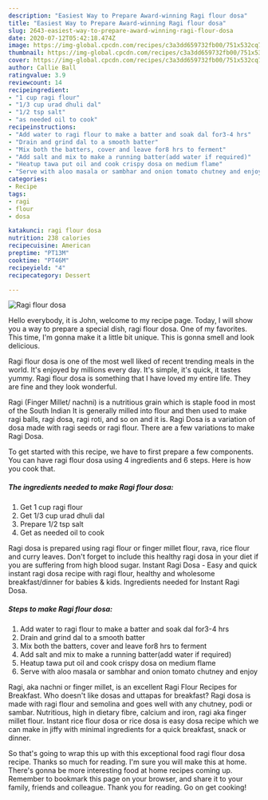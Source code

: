 ```yaml
---
description: "Easiest Way to Prepare Award-winning Ragi flour dosa"
title: "Easiest Way to Prepare Award-winning Ragi flour dosa"
slug: 2643-easiest-way-to-prepare-award-winning-ragi-flour-dosa
date: 2020-07-12T05:42:18.474Z
image: https://img-global.cpcdn.com/recipes/c3a3dd659732fb00/751x532cq70/ragi-flour-dosa-recipe-main-photo.jpg
thumbnail: https://img-global.cpcdn.com/recipes/c3a3dd659732fb00/751x532cq70/ragi-flour-dosa-recipe-main-photo.jpg
cover: https://img-global.cpcdn.com/recipes/c3a3dd659732fb00/751x532cq70/ragi-flour-dosa-recipe-main-photo.jpg
author: Callie Ball
ratingvalue: 3.9
reviewcount: 14
recipeingredient:
- "1 cup ragi flour"
- "1/3 cup urad dhuli dal"
- "1/2 tsp salt"
- "as needed oil to cook"
recipeinstructions:
- "Add water to ragi flour to make a batter and soak dal for3-4 hrs"
- "Drain and grind dal to a smooth batter"
- "Mix both the batters, cover and leave for8 hrs to ferment"
- "Add salt and mix to make a running batter(add water if required)"
- "Heatup tawa put oil and cook crispy dosa on medium flame"
- "Serve with aloo masala or sambhar and onion tomato chutney and enjoy"
categories:
- Recipe
tags:
- ragi
- flour
- dosa

katakunci: ragi flour dosa 
nutrition: 238 calories
recipecuisine: American
preptime: "PT13M"
cooktime: "PT46M"
recipeyield: "4"
recipecategory: Dessert

---
```



![Ragi flour dosa](https://img-global.cpcdn.com/recipes/c3a3dd659732fb00/751x532cq70/ragi-flour-dosa-recipe-main-photo.jpg)

Hello everybody, it is John, welcome to my recipe page. Today, I will show you a way to prepare a special dish, ragi flour dosa. One of my favorites. This time, I'm gonna make it a little bit unique. This is gonna smell and look delicious.

Ragi flour dosa is one of the most well liked of recent trending meals in the world. It's enjoyed by millions every day. It's simple, it's quick, it tastes yummy. Ragi flour dosa is something that I have loved my entire life. They are fine and they look wonderful.

Ragi (Finger Millet/ nachni) is a nutritious grain which is staple food in most of the South Indian It is generally milled into flour and then used to make ragi balls, ragi dosa, ragi roti, and so on and it is. Ragi Dosa is a variation of dosa made with ragi seeds or ragi flour. There are a few variations to make Ragi Dosa.


To get started with this recipe, we have to first prepare a few components. You can have ragi flour dosa using 4 ingredients and 6 steps. Here is how you cook that.

<!--inarticleads1-->

##### The ingredients needed to make Ragi flour dosa:

1. Get 1 cup ragi flour
1. Get 1/3 cup urad dhuli dal
1. Prepare 1/2 tsp salt
1. Get as needed oil to cook


Ragi dosa is prepared using ragi flour or finger millet flour, rava, rice flour and curry leaves. Don&#39;t forget to include this healthy ragi dosa in your diet if you are suffering from high blood sugar. Instant Ragi Dosa - Easy and quick instant ragi dosa recipe with ragi flour, healthy and wholesome breakfast/dinner for babies &amp; kids. Ingredients needed for Instant Ragi Dosa. 

<!--inarticleads2-->

##### Steps to make Ragi flour dosa:

1. Add water to ragi flour to make a batter and soak dal for3-4 hrs
1. Drain and grind dal to a smooth batter
1. Mix both the batters, cover and leave for8 hrs to ferment
1. Add salt and mix to make a running batter(add water if required)
1. Heatup tawa put oil and cook crispy dosa on medium flame
1. Serve with aloo masala or sambhar and onion tomato chutney and enjoy


Ragi, aka nachni or finger millet, is an excellent Ragi Flour Recipes for Breakfast. Who doesn&#39;t like dosas and uttapas for breakfast? Ragi dosa is made with ragi flour and semolina and goes well with any chutney, podi or sambar. Nutritious, high in dietary fibre, calcium and iron, ragi aka finger millet flour. Instant rice flour dosa or rice dosa is easy dosa recipe which we can make in jiffy with minimal ingredients for a quick breakfast, snack or dinner. 

So that's going to wrap this up with this exceptional food ragi flour dosa recipe. Thanks so much for reading. I'm sure you will make this at home. There's gonna be more interesting food at home recipes coming up. Remember to bookmark this page on your browser, and share it to your family, friends and colleague. Thank you for reading. Go on get cooking!
